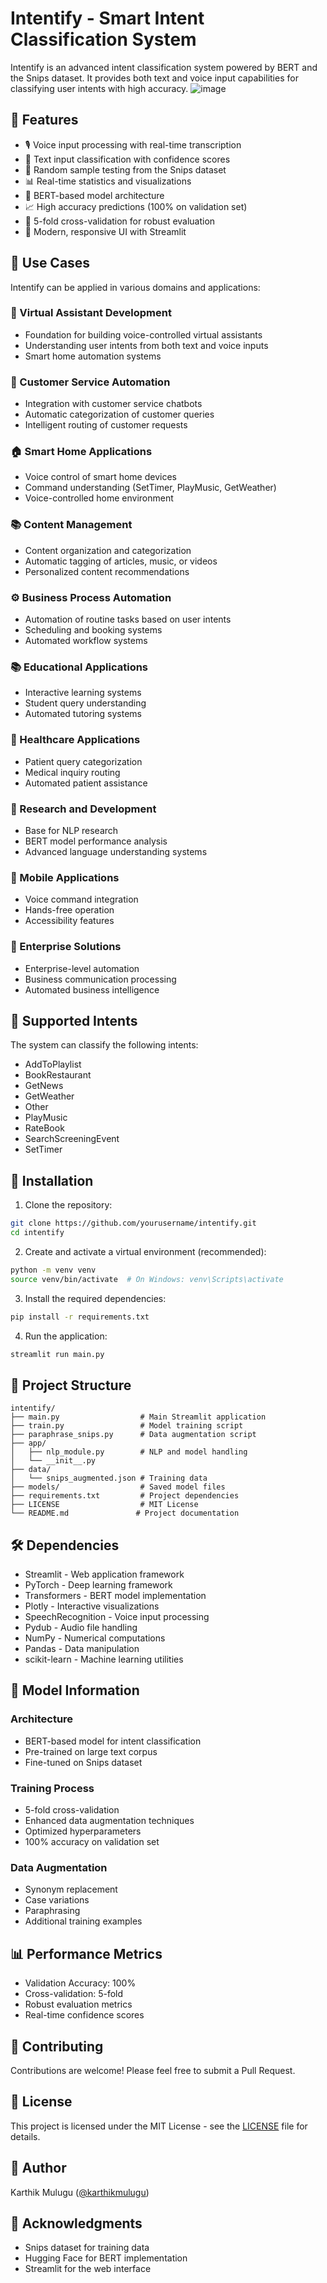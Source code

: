 # Intentify - Smart Intent Classification System

Intentify is an advanced intent classification system powered by BERT and the Snips dataset. It provides both text and voice input capabilities for classifying user intents with high accuracy.
![image](https://github.com/user-attachments/assets/6d46fbb9-c110-485e-be50-3e81d09ac26f)

## 🌟 Features

- 🎙️ Voice input processing with real-time transcription
- 📝 Text input classification with confidence scores
- 🎲 Random sample testing from the Snips dataset
- 📊 Real-time statistics and visualizations
- 🤖 BERT-based model architecture
- 📈 High accuracy predictions (100% on validation set)
- 🔄 5-fold cross-validation for robust evaluation
- 📱 Modern, responsive UI with Streamlit

## 💼 Use Cases

Intentify can be applied in various domains and applications:

### 🤖 Virtual Assistant Development
- Foundation for building voice-controlled virtual assistants
- Understanding user intents from both text and voice inputs
- Smart home automation systems

### 🎯 Customer Service Automation
- Integration with customer service chatbots
- Automatic categorization of customer queries
- Intelligent routing of customer requests

### 🏠 Smart Home Applications
- Voice control of smart home devices
- Command understanding (SetTimer, PlayMusic, GetWeather)
- Voice-controlled home environment

### 📚 Content Management
- Content organization and categorization
- Automatic tagging of articles, music, or videos
- Personalized content recommendations

### ⚙️ Business Process Automation
- Automation of routine tasks based on user intents
- Scheduling and booking systems
- Automated workflow systems

### 📚 Educational Applications
- Interactive learning systems
- Student query understanding
- Automated tutoring systems

### 🏥 Healthcare Applications
- Patient query categorization
- Medical inquiry routing
- Automated patient assistance

### 🔬 Research and Development
- Base for NLP research
- BERT model performance analysis
- Advanced language understanding systems

### 📱 Mobile Applications
- Voice command integration
- Hands-free operation
- Accessibility features

### 🏢 Enterprise Solutions
- Enterprise-level automation
- Business communication processing
- Automated business intelligence

## 🎯 Supported Intents

The system can classify the following intents:
- AddToPlaylist
- BookRestaurant
- GetNews
- GetWeather
- Other
- PlayMusic
- RateBook
- SearchScreeningEvent
- SetTimer

## 🚀 Installation

1. Clone the repository:
```bash
git clone https://github.com/yourusername/intentify.git
cd intentify
```

2. Create and activate a virtual environment (recommended):
```bash
python -m venv venv
source venv/bin/activate  # On Windows: venv\Scripts\activate
```

3. Install the required dependencies:
```bash
pip install -r requirements.txt
```

4. Run the application:
```bash
streamlit run main.py
```

## 📁 Project Structure

```
intentify/
├── main.py                  # Main Streamlit application
├── train.py                 # Model training script
├── paraphrase_snips.py      # Data augmentation script
├── app/
│   ├── nlp_module.py        # NLP and model handling
│   └── __init__.py
├── data/
│   └── snips_augmented.json # Training data
├── models/                  # Saved model files
├── requirements.txt         # Project dependencies
├── LICENSE                  # MIT License
└── README.md               # Project documentation
```

## 🛠️ Dependencies

- Streamlit - Web application framework
- PyTorch - Deep learning framework
- Transformers - BERT model implementation
- Plotly - Interactive visualizations
- SpeechRecognition - Voice input processing
- Pydub - Audio file handling
- NumPy - Numerical computations
- Pandas - Data manipulation
- scikit-learn - Machine learning utilities

## 🤖 Model Information

### Architecture
- BERT-based model for intent classification
- Pre-trained on large text corpus
- Fine-tuned on Snips dataset

### Training Process
- 5-fold cross-validation
- Enhanced data augmentation techniques
- Optimized hyperparameters
- 100% accuracy on validation set

### Data Augmentation
- Synonym replacement
- Case variations
- Paraphrasing
- Additional training examples

## 📊 Performance Metrics

- Validation Accuracy: 100%
- Cross-validation: 5-fold
- Robust evaluation metrics
- Real-time confidence scores

## 👥 Contributing

Contributions are welcome! Please feel free to submit a Pull Request.

## 📝 License

This project is licensed under the MIT License - see the [LICENSE](LICENSE) file for details.

## 👤 Author

Karthik Mulugu ([@karthikmulugu](https://www.linkedin.com/in/karthikmulugu/))

## 🙏 Acknowledgments

- Snips dataset for training data
- Hugging Face for BERT implementation
- Streamlit for the web interface 
